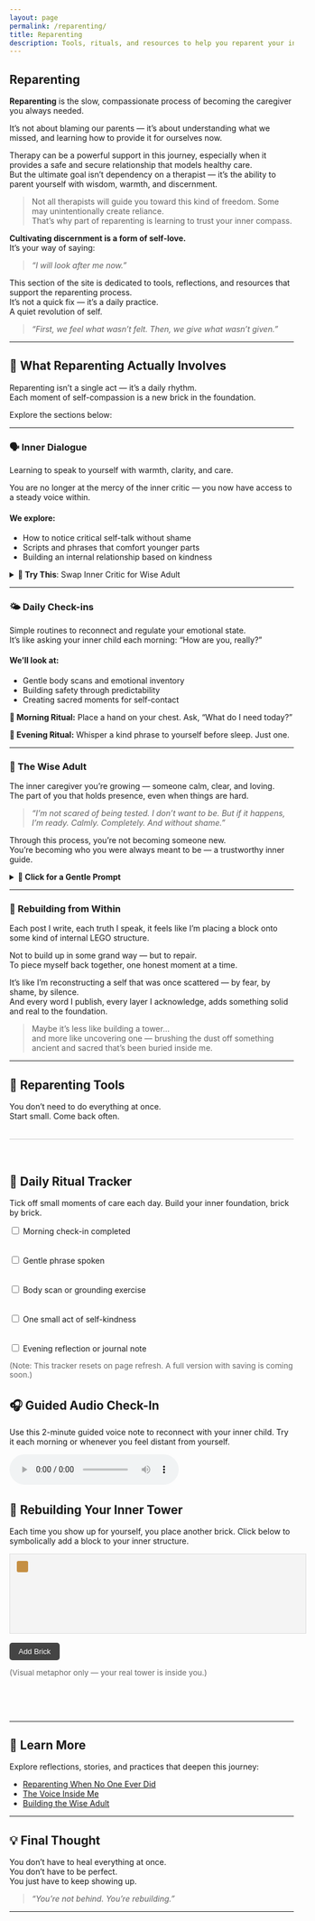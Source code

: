 ```yaml
---
layout: page
permalink: /reparenting/
title: Reparenting
description: Tools, rituals, and resources to help you reparent your inner child and grow a wise, loving inner adult.
---
```


<h2>Reparenting</h2>

**Reparenting** is the slow, compassionate process of becoming the caregiver you always needed.

It’s not about blaming our parents — it’s about understanding what we missed, and learning how to provide it for ourselves now.

Therapy can be a powerful support in this journey, especially when it provides a safe and secure relationship that models healthy care.  
But the ultimate goal isn’t dependency on a therapist — it’s the ability to parent yourself with wisdom, warmth, and discernment.

> Not all therapists will guide you toward this kind of freedom. Some may unintentionally create reliance.  
> That’s why part of reparenting is learning to trust your inner compass.

**Cultivating discernment is a form of self-love.**  
It’s your way of saying:

> *“I will look after me now.”*

This section of the site is dedicated to tools, reflections, and resources that support the reparenting process.  
It’s not a quick fix — it’s a daily practice.  
A quiet revolution of self.

> _“First, we feel what wasn’t felt. Then, we give what wasn’t given.”_

---

## 🔁 What Reparenting Actually Involves

Reparenting isn’t a single act — it’s a daily rhythm.  
Each moment of self-compassion is a new brick in the foundation.

Explore the sections below:

---

### 🗣️ Inner Dialogue

Learning to speak to yourself with warmth, clarity, and care.

You are no longer at the mercy of the inner critic — you now have access to a steady voice within.

#### We explore:
- How to notice critical self-talk without shame  
- Scripts and phrases that comfort younger parts  
- Building an internal relationship based on kindness  

<details>
<summary><strong>💬 Try This</strong>: Swap Inner Critic for Wise Adult</summary>
<p>

**Inner Critic:** “You should be doing more.”  
**Wise Adult:** “You’ve done enough for today. Rest is productive, too.”

**Inner Critic:** “You’re too sensitive.”  
**Wise Adult:** “Your sensitivity is your strength. Let’s tend to it gently.”

</p>
</details>

---

### 🌤️ Daily Check-ins

Simple routines to reconnect and regulate your emotional state.  
It’s like asking your inner child each morning: “How are you, really?”

#### We’ll look at:
- Gentle body scans and emotional inventory  
- Building safety through predictability  
- Creating sacred moments for self-contact  

<div class="daily-checkin">
  <p><strong>🌱 Morning Ritual:</strong> Place a hand on your chest. Ask, “What do I need today?”</p>
  <p><strong>🌙 Evening Ritual:</strong> Whisper a kind phrase to yourself before sleep. Just one.</p>
</div>

---

### 🧓 The Wise Adult

The inner caregiver you’re growing — someone calm, clear, and loving.  
The part of you that holds presence, even when things are hard.

> _“I’m not scared of being tested. I don’t want to be. But if it happens, I’m ready. Calmly. Completely. And without shame.”_

Through this process, you’re not becoming someone new.  
You’re becoming who you were always meant to be — a trustworthy inner guide.

<details>
<summary><strong>🧭 Click for a Gentle Prompt</strong></summary>
<p>

> “What would a loving parent say to you right now?”

Write it down. Read it back out loud.

</p>
</details>

---

### 🧱 Rebuilding from Within

Each post I write, each truth I speak, it feels like I’m placing a block onto some kind of internal LEGO structure.

Not to build up in some grand way — but to repair.  
To piece myself back together, one honest moment at a time.

It’s like I’m reconstructing a self that was once scattered — by fear, by shame, by silence.  
And every word I publish, every layer I acknowledge, adds something solid and real to the foundation.

> Maybe it’s less like building a tower…  
> and more like uncovering one — brushing the dust off something ancient and sacred that’s been buried inside me.

---

## 🧰 Reparenting Tools

You don’t need to do everything at once.  
Start small. Come back often.

<section class="reparenting-tools">
  <!-- DAILY RITUAL TRACKER -->
  <div class="tracker">
    <h2>🌊 Daily Ritual Tracker</h2>
    <p>Tick off small moments of care each day. Build your inner foundation, brick by brick.</p>
    <form id="daily-checklist">
      <label><input type="checkbox" /> Morning check-in completed</label><br>
      <label><input type="checkbox" /> Gentle phrase spoken</label><br>
      <label><input type="checkbox" /> Body scan or grounding exercise</label><br>
      <label><input type="checkbox" /> One small act of self-kindness</label><br>
      <label><input type="checkbox" /> Evening reflection or journal note</label>
    </form>
    <p class="note">(Note: This tracker resets on page refresh. A full version with saving is coming soon.)</p>
  </div>

  <!-- AUDIO CHECK-IN -->
  <div class="audio-checkin">
    <h2>🎧 Guided Audio Check-In</h2>
    <p>Use this 2-minute guided voice note to reconnect with your inner child. Try it each morning or whenever you feel distant from yourself.</p>
    <audio controls>
      <source src="/assets/audio/morning-checkin.mp3" type="audio/mpeg" />
      Your browser does not support the audio element.
    </audio>
  </div>

  <!-- LEGO TOWER ANIMATION -->
  <div class="lego-metaphor">
    <h2>🧱 Rebuilding Your Inner Tower</h2>
    <p>Each time you show up for yourself, you place another brick. Click below to symbolically add a block to your inner structure.</p>
    <div id="lego-tower">
      <div class="block"></div>
    </div>
    <button onclick="addBlock()">Add Brick</button>
    <p class="note">(Visual metaphor only — your real tower is inside you.)</p>
  </div>

  <style>
    .reparenting-tools { padding: 2rem 0; border-top: 1px solid #ccc; margin-top: 2rem; }
    .tracker, .audio-checkin, .lego-metaphor { margin-bottom: 2rem; }
    #daily-checklist label { display: block; margin: 0.5rem 0; }
    #lego-tower { width: 100%; min-height: 120px; background: #f4f4f4; padding: 10px; display: flex; flex-wrap: wrap; border: 1px solid #ddd; margin-bottom: 1rem; }
    .block { width: 20px; height: 20px; background-color: #c58f43; margin: 2px; border-radius: 3px; transition: transform 0.2s ease; }
    button { padding: 0.5rem 1rem; background: #444; color: #fff; border: none; border-radius: 5px; cursor: pointer; }
    button:hover { background: #222; }
    .note { font-size: 0.85rem; color: #666; }
  </style>

  <script>
    function addBlock() {
      const tower = document.getElementById('lego-tower');
      const block = document.createElement('div');
      block.classList.add('block');
      tower.appendChild(block);
    }
  </script>
</section>

---

## 🧠 Learn More

Explore reflections, stories, and practices that deepen this journey:

<ul class="blog-card-list">
  <li><a href="/blog/reparenting-when-no-one-ever-did/">Reparenting When No One Ever Did</a></li>
  <li><a href="/blog/the-voice-inside-me">The Voice Inside Me</a></li>
  <li><a href="/blog/building-the-wise-adult">Building the Wise Adult</a></li>
</ul>

---

## 💡 Final Thought

You don’t have to heal everything at once.  
You don’t have to be perfect.  
You just have to keep showing up.

> *“You’re not behind. You’re rebuilding.”*

---
